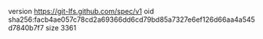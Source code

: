 version https://git-lfs.github.com/spec/v1
oid sha256:facb4ae057c78cd2a69366dd6cd79bd85a7327e6ef126d66aa4a545d7840b7f7
size 3361
